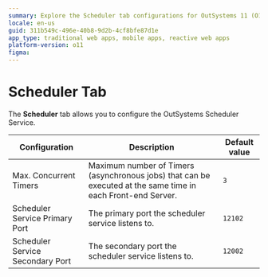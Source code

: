 ```yaml
---
summary: Explore the Scheduler tab configurations for OutSystems 11 (O11), including maximum concurrent timers and service port settings.
locale: en-us
guid: 311b549c-496e-40b8-9d2b-4cf8bfe87d1e
app_type: traditional web apps, mobile apps, reactive web apps
platform-version: o11
figma:
---
```


# Scheduler Tab

The **Scheduler** tab allows you to configure the OutSystems Scheduler Service.

Configuration | Description | Default value  
---|---|---  
Max. Concurrent Timers | Maximum number of Timers (asynchronous jobs) that can be executed at the same time in each Front-end Server. | `3`  
Scheduler Service Primary Port | The primary port the scheduler service listens to. | `12102`
Scheduler Service Secondary Port | The secondary port the scheduler service listens to. | `12002`